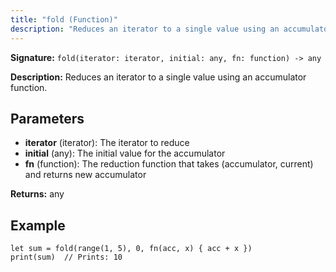 ```yaml
---
title: "fold (Function)"
description: "Reduces an iterator to a single value using an accumulator function."
---
```


**Signature:** `fold(iterator: iterator, initial: any, fn: function) -> any`

**Description:** Reduces an iterator to a single value using an accumulator function.

## Parameters

- **iterator** (iterator): The iterator to reduce
- **initial** (any): The initial value for the accumulator
- **fn** (function): The reduction function that takes (accumulator, current) and returns new accumulator

**Returns:** any

## Example

```osprey
let sum = fold(range(1, 5), 0, fn(acc, x) { acc + x })
print(sum)  // Prints: 10
```
